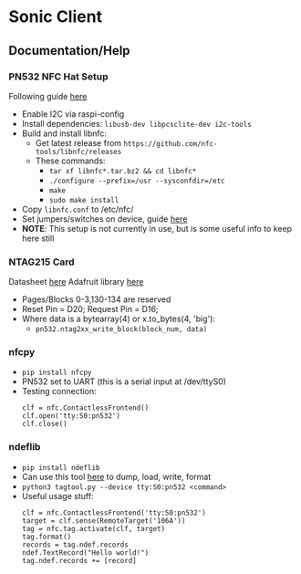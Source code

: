 # Sonic Client

## Documentation/Help

### PN532 NFC Hat Setup
Following guide [here](https://littlebirdelectronics.com.au/guides/181/nfc-module-with-raspberry-pi)
- Enable I2C via raspi-config
- Install dependencies: `libusb-dev libpcsclite-dev i2c-tools`
- Build and install libnfc:
  - Get latest release from `https://github.com/nfc-tools/libnfc/releases`
  - These commands:
    - `tar xf libnfc*.tar.bz2 && cd libnfc*`
    - `./configure --prefix=/usr --sysconfdir=/etc`
    - `make`
    - `sudo make install`
- Copy `libnfc.conf` to /etc/nfc/
- Set jumpers/switches on device, guide [here](https://www.waveshare.com/wiki/PN532_NFC_HAT)
- **NOTE**: This setup is not currently in use, but is some useful info to keep here still

### NTAG215 Card
Datasheet [here](https://www.nxp.com/docs/en/data-sheet/NTAG213_215_216.pdf)
Adafruit library [here](https://github.com/adafruit/Adafruit_CircuitPython_PN532)
- Pages/Blocks 0-3,130-134 are reserved
- Reset Pin = D20; Request Pin = D16;
- Where data is a bytearray(4) or x.to_bytes(4, 'big'):
  - `pn532.ntag2xx_write_block(block_num, data)`

### nfcpy
- `pip install nfcpy`
- PN532 set to UART (this is a serial input at /dev/ttyS0)
- Testing connection:
  ```
  clf = nfc.ContactlessFrontend()
  clf.open('tty:S0:pn532')
  clf.close()
  ```

### ndeflib
- `pip install ndeflib`
- Can use this tool [here](https://github.com/nfcpy/nfcpy/blob/master/examples/tagtool.py) to dump, load, write, format
- `python3 tagtool.py --device tty:S0:pn532 <command>`
- Useful usage stuff:
  ```
  clf = nfc.ContactlessFrontend('tty:S0:pn532')
  target = clf.sense(RemoteTarget('106A'))
  tag = nfc.tag.activate(clf, target)
  tag.format()
  records = tag.ndef.records
  ndef.TextRecord("Hello world!")
  tag.ndef.records += [record]
  ```